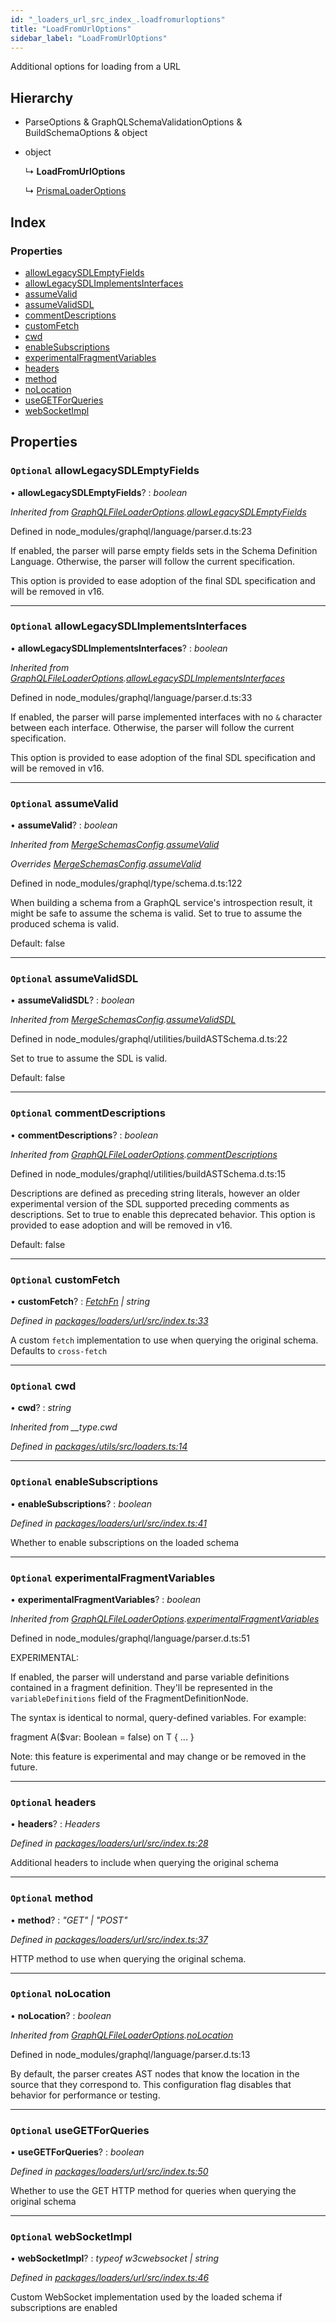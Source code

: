 ```yaml
---
id: "_loaders_url_src_index_.loadfromurloptions"
title: "LoadFromUrlOptions"
sidebar_label: "LoadFromUrlOptions"
---
```


Additional options for loading from a URL

## Hierarchy

* ParseOptions & GraphQLSchemaValidationOptions & BuildSchemaOptions & object

* object

  ↳ **LoadFromUrlOptions**

  ↳ [PrismaLoaderOptions](_loaders_prisma_src_index_.prismaloaderoptions)

## Index

### Properties

* [allowLegacySDLEmptyFields](_loaders_url_src_index_.loadfromurloptions.md#optional-allowlegacysdlemptyfields)
* [allowLegacySDLImplementsInterfaces](_loaders_url_src_index_.loadfromurloptions.md#optional-allowlegacysdlimplementsinterfaces)
* [assumeValid](_loaders_url_src_index_.loadfromurloptions.md#optional-assumevalid)
* [assumeValidSDL](_loaders_url_src_index_.loadfromurloptions.md#optional-assumevalidsdl)
* [commentDescriptions](_loaders_url_src_index_.loadfromurloptions.md#optional-commentdescriptions)
* [customFetch](_loaders_url_src_index_.loadfromurloptions.md#optional-customfetch)
* [cwd](_loaders_url_src_index_.loadfromurloptions.md#optional-cwd)
* [enableSubscriptions](_loaders_url_src_index_.loadfromurloptions.md#optional-enablesubscriptions)
* [experimentalFragmentVariables](_loaders_url_src_index_.loadfromurloptions.md#optional-experimentalfragmentvariables)
* [headers](_loaders_url_src_index_.loadfromurloptions.md#optional-headers)
* [method](_loaders_url_src_index_.loadfromurloptions.md#optional-method)
* [noLocation](_loaders_url_src_index_.loadfromurloptions.md#optional-nolocation)
* [useGETForQueries](_loaders_url_src_index_.loadfromurloptions.md#optional-usegetforqueries)
* [webSocketImpl](_loaders_url_src_index_.loadfromurloptions.md#optional-websocketimpl)

## Properties

### `Optional` allowLegacySDLEmptyFields

• **allowLegacySDLEmptyFields**? : *boolean*

*Inherited from [GraphQLFileLoaderOptions](_loaders_graphql_file_src_index_.graphqlfileloaderoptions).[allowLegacySDLEmptyFields](_loaders_graphql_file_src_index_.graphqlfileloaderoptions.md#optional-allowlegacysdlemptyfields)*

Defined in node_modules/graphql/language/parser.d.ts:23

If enabled, the parser will parse empty fields sets in the Schema
Definition Language. Otherwise, the parser will follow the current
specification.

This option is provided to ease adoption of the final SDL specification
and will be removed in v16.

___

### `Optional` allowLegacySDLImplementsInterfaces

• **allowLegacySDLImplementsInterfaces**? : *boolean*

*Inherited from [GraphQLFileLoaderOptions](_loaders_graphql_file_src_index_.graphqlfileloaderoptions).[allowLegacySDLImplementsInterfaces](_loaders_graphql_file_src_index_.graphqlfileloaderoptions.md#optional-allowlegacysdlimplementsinterfaces)*

Defined in node_modules/graphql/language/parser.d.ts:33

If enabled, the parser will parse implemented interfaces with no `&`
character between each interface. Otherwise, the parser will follow the
current specification.

This option is provided to ease adoption of the final SDL specification
and will be removed in v16.

___

### `Optional` assumeValid

• **assumeValid**? : *boolean*

*Inherited from [MergeSchemasConfig](_merge_src_index_.mergeschemasconfig).[assumeValid](_merge_src_index_.mergeschemasconfig.md#optional-assumevalid)*

*Overrides [MergeSchemasConfig](_merge_src_index_.mergeschemasconfig).[assumeValid](_merge_src_index_.mergeschemasconfig.md#optional-assumevalid)*

Defined in node_modules/graphql/type/schema.d.ts:122

When building a schema from a GraphQL service's introspection result, it
might be safe to assume the schema is valid. Set to true to assume the
produced schema is valid.

Default: false

___

### `Optional` assumeValidSDL

• **assumeValidSDL**? : *boolean*

*Inherited from [MergeSchemasConfig](_merge_src_index_.mergeschemasconfig).[assumeValidSDL](_merge_src_index_.mergeschemasconfig.md#optional-assumevalidsdl)*

Defined in node_modules/graphql/utilities/buildASTSchema.d.ts:22

Set to true to assume the SDL is valid.

Default: false

___

### `Optional` commentDescriptions

• **commentDescriptions**? : *boolean*

*Inherited from [GraphQLFileLoaderOptions](_loaders_graphql_file_src_index_.graphqlfileloaderoptions).[commentDescriptions](_loaders_graphql_file_src_index_.graphqlfileloaderoptions.md#optional-commentdescriptions)*

Defined in node_modules/graphql/utilities/buildASTSchema.d.ts:15

Descriptions are defined as preceding string literals, however an older
experimental version of the SDL supported preceding comments as
descriptions. Set to true to enable this deprecated behavior.
This option is provided to ease adoption and will be removed in v16.

Default: false

___

### `Optional` customFetch

• **customFetch**? : *[FetchFn](../modules/_loaders_url_src_index_.md#fetchfn) | string*

*Defined in [packages/loaders/url/src/index.ts:33](https://github.com/ardatan/graphql-tools/blob/master/packages/loaders/url/src/index.ts#L33)*

A custom `fetch` implementation to use when querying the original schema.
Defaults to `cross-fetch`

___

### `Optional` cwd

• **cwd**? : *string*

*Inherited from __type.cwd*

*Defined in [packages/utils/src/loaders.ts:14](https://github.com/ardatan/graphql-tools/blob/master/packages/utils/src/loaders.ts#L14)*

___

### `Optional` enableSubscriptions

• **enableSubscriptions**? : *boolean*

*Defined in [packages/loaders/url/src/index.ts:41](https://github.com/ardatan/graphql-tools/blob/master/packages/loaders/url/src/index.ts#L41)*

Whether to enable subscriptions on the loaded schema

___

### `Optional` experimentalFragmentVariables

• **experimentalFragmentVariables**? : *boolean*

*Inherited from [GraphQLFileLoaderOptions](_loaders_graphql_file_src_index_.graphqlfileloaderoptions).[experimentalFragmentVariables](_loaders_graphql_file_src_index_.graphqlfileloaderoptions.md#optional-experimentalfragmentvariables)*

Defined in node_modules/graphql/language/parser.d.ts:51

EXPERIMENTAL:

If enabled, the parser will understand and parse variable definitions
contained in a fragment definition. They'll be represented in the
`variableDefinitions` field of the FragmentDefinitionNode.

The syntax is identical to normal, query-defined variables. For example:

  fragment A($var: Boolean = false) on T  {
    ...
  }

Note: this feature is experimental and may change or be removed in the
future.

___

### `Optional` headers

• **headers**? : *Headers*

*Defined in [packages/loaders/url/src/index.ts:28](https://github.com/ardatan/graphql-tools/blob/master/packages/loaders/url/src/index.ts#L28)*

Additional headers to include when querying the original schema

___

### `Optional` method

• **method**? : *"GET" | "POST"*

*Defined in [packages/loaders/url/src/index.ts:37](https://github.com/ardatan/graphql-tools/blob/master/packages/loaders/url/src/index.ts#L37)*

HTTP method to use when querying the original schema.

___

### `Optional` noLocation

• **noLocation**? : *boolean*

*Inherited from [GraphQLFileLoaderOptions](_loaders_graphql_file_src_index_.graphqlfileloaderoptions).[noLocation](_loaders_graphql_file_src_index_.graphqlfileloaderoptions.md#optional-nolocation)*

Defined in node_modules/graphql/language/parser.d.ts:13

By default, the parser creates AST nodes that know the location
in the source that they correspond to. This configuration flag
disables that behavior for performance or testing.

___

### `Optional` useGETForQueries

• **useGETForQueries**? : *boolean*

*Defined in [packages/loaders/url/src/index.ts:50](https://github.com/ardatan/graphql-tools/blob/master/packages/loaders/url/src/index.ts#L50)*

Whether to use the GET HTTP method for queries when querying the original schema

___

### `Optional` webSocketImpl

• **webSocketImpl**? : *typeof w3cwebsocket | string*

*Defined in [packages/loaders/url/src/index.ts:46](https://github.com/ardatan/graphql-tools/blob/master/packages/loaders/url/src/index.ts#L46)*

Custom WebSocket implementation used by the loaded schema if subscriptions
are enabled
